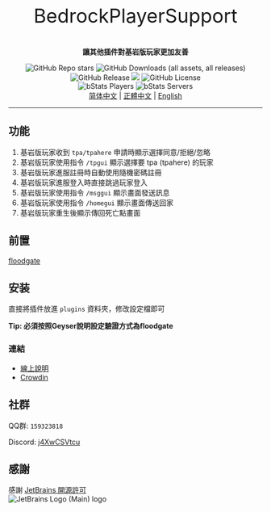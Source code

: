 <p align="center" style="font-size:38px">BedrockPlayerSupport</p>
<p align="center"><b>讓其他插件對基岩版玩家更加友善</b></p>
<p align="center">
    <img alt="GitHub Repo stars" src="https://img.shields.io/github/stars/DongShaoNB/BedrockPlayerSupport">
    <img alt="GitHub Downloads (all assets, all releases)" src="https://img.shields.io/github/downloads/DongShaoNB/BedrockPlayerSupport/total">
    <img alt="GitHub Release" src="https://img.shields.io/github/v/release/DongShaoNB/BedrockPlayerSupport">
    <a title="Crowdin" target="_blank" href="https://crowdin.com/project/mcbps"><img src="https://badges.crowdin.net/mcbps/localized.svg"></a>
    <img alt="GitHub License" src="https://img.shields.io/github/license/DongShaoNB/BedrockPlayerSupport">
    <br>
    <img alt="bStats Players" src="https://img.shields.io/bstats/players/17107">
    <img alt="bStats Servers" src="https://img.shields.io/bstats/servers/17107">
	<br>
    <a href="https://github.com/DongShaoNB/BedrockPlayerSupport/blob/master/README.md">简体中文</a>
     | 
    <a href="https://github.com/DongShaoNB/BedrockPlayerSupport/blob/master/README_TW.md">正體中文</a>
     | 
    <a href="https://github.com/DongShaoNB/BedrockPlayerSupport/blob/master/README_EN.md">English</a></p>

------------------------------

## 功能

 1. 基岩版玩家收到 `tpa/tpahere` 申請時顯示選擇同意/拒絕/忽略
 2. 基岩版玩家使用指令 `/tpgui` 顯示選擇要 tpa (tpahere) 的玩家 
 3. 基岩版玩家進服註冊時自動使用隨機密碼註冊
 4. 基岩版玩家進服登入時直接跳過玩家登入
 5. 基岩版玩家使用指令 `/msggui` 顯示畫面發送訊息
 6. 基岩版玩家使用指令 `/homegui` 顯示畫面傳送回家
 7. 基岩版玩家重生後顯示傳回死亡點畫面

## 前置

[floodgate][1]

## 安装

直接將插件放進 `plugins` 資料夾，修改設定檔即可  

**Tip: 必須按照Geyser說明設定驗證方式為floodgate**

### 連結

- [線上說明][2]
- [Crowdin][3]

## 社群

QQ群: `159323818`

Discord: [j4XwCSVtcu][4]

## 感謝
感謝 [JetBrains 開源許可][5]  
![JetBrains Logo (Main) logo](https://resources.jetbrains.com/storage/products/company/brand/logos/jb_beam.svg)


[1]: https://geysermc.org/download#floodgate
[2]: https://dongshaonb.github.io/BedrockPlayerSupport/#/
[3]: https://zh.crowdin.com/project/mcbps
[4]: https://discord.gg/j4XwCSVtcu
[5]: https://jb.gg/OpenSourceSupport
